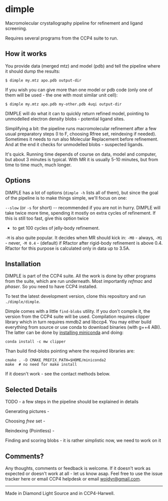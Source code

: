 # dimple
Macromolecular crystallography pipeline for refinement and ligand screening.

Requires several programs from the CCP4 suite to run.

## How it works ##

You provide data (merged mtz) and model (pdb) and tell the pipeline
where it should dump the results:

    $ dimple my.mtz apo.pdb output-dir

If you wish you can give more than one model or pdb code
(only one of them will be used - the one with most similar unit cell):

    $ dimple my.mtz apo.pdb my-other.pdb 4uqi output-dir

DIMPLE will do what it can to quickly return refined model,
pointing to unmodelled electron density blobs - potential ligand sites.

Simplifying a bit:
the pipeline runs macromolecular refinement after a few usual
preparatory steps (I to F, choosing Rfree set, reindexing if needed).
Sometimes it needs to run also Molecular Replacement before refinement.
And at the end it checks for unmodelled blobs - suspected ligands.

It's quick. Running time depends of course on data, model and computer,
but about 3 minutes is typical. With MR it is usually 5-10 minutes,
but from time to time much, much longer.

## Options ##

DIMPLE has a lot of options (`dimple -h` lists all of them),
but since the goal of the pipeline is to make things simple,
we'll focus on one:

 `--slow` (or `-s` for short) -- recommended if you are not in hurry.
DIMPLE will take twice more time, spending it mostly on extra cycles
of refinement. If this is still too fast, give this option twice
- to get 100 cycles of jelly-body refinement.

`-M` is also quite popular. It decides when MR should kick in:
`-M0` - always, `-M1` - never, `-M 0.4` - (default) if Rfactor after
rigid-body refinement is above 0.4. Rfactor for this purpose
is calculated only in data up to 3.5A.

## Installation ##

DIMPLE is part of the CCP4 suite. All the work is done
by other programs from the suite, which are run underneath.
Most importantly _refmac_ and _phaser_.
So you need to have CCP4 installed.

To test the latest development version, clone this repository
and run `./dimple/dimple`.

Dimple comes with a little `find-blobs` utility.
If you don't compile it, the version from the CCP4 suite will be used.
Compilation requires clipper library which in turn requires mmdb2 and libccp4.
You may either build everything from source or use conda to download binaries
(with g++4 ABI). The latter can be done by
[installing miniconda](http://conda.pydata.org/miniconda.html)
and doing:

    conda install -c mw clipper

Than build find-blobs pointing where the required libraries are:

    cmake . -D CMAKE_PREFIX_PATH=$HOME/miniconda2
    make  # no need for make install

If it doesn't work - see the contact methods below.

## Selected Details ##

TODO - a few steps in the pipeline should be explained in details

Generating pictures -

Choosing _free_ set -

Reindexing (Pointless) -

Finding and scoring blobs - it is rather simplistic now, we need to work on it


## Comments? ##

Any thoughts, comments or feedback is welcome.
If it doesn't work as expected or doesn't work at all - let us know asap.
Feel free to use the issue tracker here or email CCP4 helpdesk or
email wojdyr@gmail.com.

---

Made in Diamond Light Source and in CCP4-Harwell.
